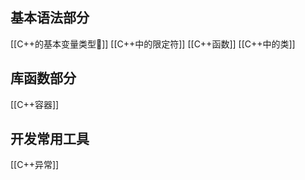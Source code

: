 ## 基本语法部分

[[C++的基本变量类型🦝]]
[[C++中的限定符]]
[[C++函数]]
[[C++中的类]]

## 库函数部分
[[C++容器]]

## 开发常用工具
[[C++异常]]